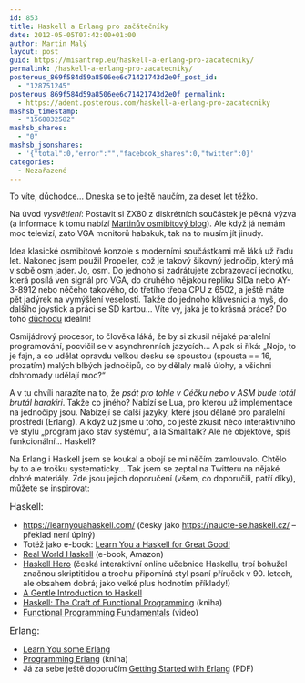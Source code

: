 ```yaml
---
id: 853
title: Haskell a Erlang pro začátečníky
date: 2012-05-05T07:42:00+01:00
author: Martin Malý
layout: post
guid: https://misantrop.eu/haskell-a-erlang-pro-zacatecniky/
permalink: /haskell-a-erlang-pro-zacatecniky/
posterous_869f584d59a8506ee6c71421743d2e0f_post_id:
  - "128751245"
posterous_869f584d59a8506ee6c71421743d2e0f_permalink:
  - https://adent.posterous.com/haskell-a-erlang-pro-zacatecniky
mashsb_timestamp:
  - "1568832582"
mashsb_shares:
  - "0"
mashsb_jsonshares:
  - '{"total":0,"error":"","facebook_shares":0,"twitter":0}'
categories:
  - Nezařazené
---
```

To v&iacute;te, důchodce&#8230; Dneska se to je&scaron;tě nauč&iacute;m, za deset let těžko.

Na &uacute;vod _vysvětlen&iacute;_: Postavit si ZX80 z diskr&eacute;tn&iacute;ch souč&aacute;stek je pěkn&aacute; v&yacute;zva (a informace k tomu nab&iacute;z&iacute; [Martinův osmibitov&yacute; blog](https://www.8bity.cz/)). Ale když j&aacute; nem&aacute;m moc televiz&iacute;, zato VGA monitorů habakuk, tak na to mus&iacute;m j&iacute;t jinudy.

Idea klasick&eacute; osmibitov&eacute; konzole s modern&iacute;mi souč&aacute;stkami mě l&aacute;k&aacute; už řadu let. Nakonec jsem použil Propeller, což je takov&yacute; &scaron;ikovn&yacute; jednočip, kter&yacute; m&aacute; v sobě osm jader. Jo, osm. Do jednoho si zadr&aacute;tujete zobrazovac&iacute; jednotku, kter&aacute; pos&iacute;l&aacute; ven sign&aacute;l pro VGA, do druh&eacute;ho nějakou repliku SIDa nebo AY-3-8912 nebo něčeho takov&eacute;ho, do třet&iacute;ho třeba CPU z 6502, a je&scaron;tě m&aacute;te pět jad&yacute;rek na vym&yacute;&scaron;len&iacute; veselost&iacute;. Takže do jednoho kl&aacute;vesnici a my&scaron;, do dal&scaron;&iacute;ho joystick a pr&aacute;ci se SD kartou&#8230; V&iacute;te vy, jak&aacute; je to kr&aacute;sn&aacute; pr&aacute;ce? Do toho [důchodu](https://strucny.misantrop.eu/nova-petiletka) ide&aacute;ln&iacute;!

Osmij&aacute;drov&yacute; procesor, to člověka l&aacute;k&aacute;, že by si zkusil nějak&eacute; paraleln&iacute; programov&aacute;n&iacute;, pocvičil se v asynchronn&iacute;ch jazyc&iacute;ch&#8230; A pak si ř&iacute;k&aacute;: &#8222;Nojo, to je fajn, a co udělat opravdu velkou desku se spoustou (spousta == 16, prozat&iacute;m) mal&yacute;ch blb&yacute;ch jednočipů, co by dělaly mal&eacute; &uacute;lohy, a v&scaron;ichni dohromady udělaj&iacute; moc?&#8220;

A v tu chv&iacute;li naraz&iacute;te na to, že _ps&aacute;t pro tohle v C&eacute;čku nebo v ASM bude tot&aacute;l brut&aacute;l harakiri_. Takže co jin&eacute;ho? Nab&iacute;z&iacute; se Lua, pro kterou už implementace na jednočipy jsou. Nab&iacute;zej&iacute; se dal&scaron;&iacute; jazyky, kter&eacute; jsou dělan&eacute; pro paraleln&iacute; prostřed&iacute; (Erlang). A když už jsme u toho, co je&scaron;tě zkusit něco interaktivn&iacute;ho ve stylu &#8222;program jako stav syst&eacute;mu&#8220;, a la Smalltalk? Ale ne objektov&eacute;, sp&iacute;&scaron; funkcion&aacute;ln&iacute;&#8230; Haskell?

Na Erlang i Haskell jsem se koukal a oboj&iacute; se mi něč&iacute;m zamlouvalo. Chtělo by to ale tro&scaron;ku systematicky&#8230; Tak jsem se zeptal na Twitteru na nějak&eacute; dobr&eacute; materi&aacute;ly. Zde jsou jejich doporučen&iacute; (v&scaron;em, co doporučili, patř&iacute; d&iacute;ky), můžete se inspirovat:

<span style="font-size: medium;">Haskell:</span>

  * <https://learnyouahaskell.com/> (česky jako <https://naucte-se.haskell.cz/> &#8211; překlad nen&iacute; &uacute;pln&yacute;)
  * Tot&eacute;ž jako e-book: [Learn You a Haskell for Great Good!](https://www.amazon.com/gp/product/B004VB3V0K/ref=as_li_ss_tl?ie=UTF8&tag=dein-20&linkCode=as2&camp=1789&creative=390957&creativeASIN=B004VB3V0K)
  * [Real World Haskell](https://www.amazon.com/gp/product/B0026OR2FY/ref=as_li_ss_tl?ie=UTF8&tag=dein-20&linkCode=as2&camp=1789&creative=390957&creativeASIN=B0026OR2FY) (e-book, Amazon)
  * [Haskell Hero](https://www.fi.muni.cz/~xnovak34/haskellhero/index.php?page=lessons) (česk&aacute; interaktivn&iacute; online učebnice Haskellu, trp&iacute; bohužel značnou skriptitidou a trochu připom&iacute;n&aacute; styl psan&iacute; př&iacute;ruček v 90. letech, ale obsahem dobr&aacute;; jako velk&eacute; plus hodnot&iacute;m př&iacute;klady!)
  * [A Gentle Introduction to Haskell](https://www.haskell.org/tutorial/)
  * [Haskell: The Craft of Functional Programming](https://www.amazon.com/gp/product/0201882957/ref=as_li_ss_tl?ie=UTF8&tag=dein-20&linkCode=as2&camp=1789&creative=390957&creativeASIN=0201882957) (kniha)
  * [Functional Programming Fundamentals](https://channel9.msdn.com/Shows/Going+Deep/Lecture-Series-Erik-Meijer-Functional-Programming-Fundamentals-Chapter-1) (video)

<span style="font-size: medium;">Erlang:</span>

  * [Learn You some Erlang](https://learnyousomeerlang.com/)
  * [Programming Erlang](https://www.amazon.com/gp/product/193435600X/ref=as_li_ss_tl?ie=UTF8&tag=dein-20&linkCode=as2&camp=1789&creative=390957&creativeASIN=193435600X) (kniha)
  * J&aacute; za sebe je&scaron;tě doporuč&iacute;m [Getting Started with Erlang](https://www.erlang.org/download/getting_started-5.4.pdf) (PDF)

&nbsp;